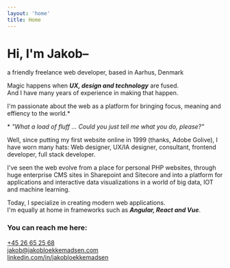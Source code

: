 ```yaml
---
layout: 'home'
title: Home
---
```


# Hi, I'm Jakob–
<div class="greeting">a friendly freelance web developer, based in Aarhus, Denmark</div>

Magic happens when ***UX, design and technology*** are fused.\
And I have many years of experience in making that happen.

I'm passionate about the web as a platform for bringing focus, meaning and effiency to the world.*

<div class="header__defluff">
  * <em>"What a load of fluff ... Could you just tell me what you do, please?"</em>

  Well, since putting my first website online in 1999 (thanks, Adobe Golive), I have worn many hats: Web designer, UX/IA designer, consultant, frontend developer, full stack developer.

  I've seen the web evolve from a place for personal PHP websites, through huge enterprise CMS sites in Sharepoint and Sitecore and into a platform for applications and interactive data visualizations in a world of big data, IOT and machine learning.

  Today, I specialize in creating modern web applications.\
  I'm equally at home in frameworks such as ***Angular, React and Vue***.
</div>

<div class="contact">

  ### You can reach me here:

  <div><a href="callto:+45 26 65 25 68">+45 26 65 25 68</a></div>
  <div>
    <a href="mailto:jakob@jakobloekkemadsen.com">jakob@jakobloekkemadsen.com</a>
  </div>
  <div>
    <a href="https://linkedin.com/in/jakobloekkemadsen">linkedin.com/in/jakobloekkemadsen</a>
  </div>
</div>

